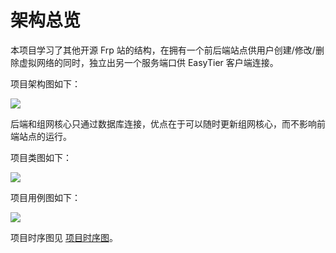 # 架构总览

本项目学习了其他开源 Frp 站的结构，在拥有一个前后端站点供用户创建/修改/删除虚拟网络的同时，独立出另一个服务端口供 EasyTier 客户端连接。

项目架构图如下：

![](/assets/architecture-overview/架构图.png)

后端和组网核心只通过数据库连接，优点在于可以随时更新组网核心，而不影响前端站点的运行。

项目类图如下：

![](/assets/architecture-overview/类图.png)

项目用例图如下：

![](/assets/architecture-overview/用例图.png)

项目时序图见 [项目时序图](./sequence-diagram)。